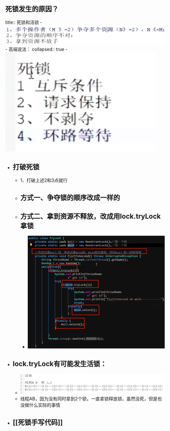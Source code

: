 ## 死锁发生的原因？
title:: 死锁和活锁
	- ![image.png](../assets/image_1690037354107_0.png)
	- 高端说法：
	  collapsed:: true
		- ![image.png](../assets/image_1690037503229_0.png)
- ## 打破死锁
	- 1、打破上述2和3点就行
	- ## 方式一、争夺锁的顺序改成一样的
	- ## 方式二、拿到资源不释放，改成用lock.tryLock拿锁
		- ![image.png](../assets/image_1690038059373_0.png)
- ## lock.tryLock有可能发生活锁：
	- ![image.png](../assets/image_1690084544181_0.png)
	- 线程AB，因为没有同时拿到2个锁，一直拿锁释放锁，虽然没死，但是也没做什么实际的事情
- ## [[死锁手写代码]]